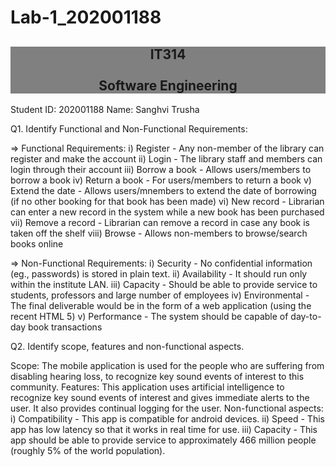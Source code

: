 # Lab-1_202001188
<h2 align="center" style = "background-color: Grey;"> IT314 <br> <br> Software Engineering </h2>

Student ID: 202001188
Name: Sanghvi Trusha

Q1. Identify Functional and Non-Functional Requirements:

=> Functional Requirements:
i) Register - Any non-member of the library can register and make the account
ii) Login - The library staff and members can login through their account
iii) Borrow a book - Allows users/members to borrow a book
iv) Return a book - For users/members to return a book
v) Extend the date - Allows users/mnembers to extend the date of borrowing (if no other booking for that book has been made)
vi) New record - Librarian can enter a new record in the system while a new book has been purchased
vii) Remove a record - Librarian can remove a record in case any book is taken off the shelf
viii) Browse - Allows non-members to browse/search books online

=> Non-Functional Requirements:
i) Security - No confidential information (eg., passwords) is stored in plain text.
ii) Availability - It should run only within the institute LAN.
iii) Capacity - Should be able to provide service to students, professors and large number of employees
iv) Environmental - The final deliverable would be in the form of a web application (using the recent HTML 5)
v) Performance - The system should be capable of day-to-day book transactions

Q2. Identify scope, features and non-functional aspects.

Scope: The mobile application is used for the people who are suffering from disabling hearing loss, to recognize key sound events of interest to this community.
Features: This application uses artificial intelligence to recognize key sound events of interest and gives immediate alerts to the user. It also provides continual logging for the user.
Non-functional aspects: 
i) Compatibility - This app is compatible for android devices.
ii) Speed - This app has low latency so that it works in real time for use.
iii) Capacity - This app should be able to provide service to approximately 466 million people (roughly 5% of the world population).

